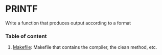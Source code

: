 # PRINTF
Write a function that produces output according to a format

### Table of content
1. [Makefile](./Makefile): Makefile that contains the compiler, the clean method, etc.
